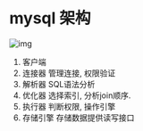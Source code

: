 # mysql 架构

![img](res/mysql-arch.png)

1. 客户端
2. 连接器 管理连接, 权限验证
3. 解析器 SQL语法分析
4. 优化器 选择索引, 分析join顺序.
5. 执行器 判断权限, 操作引擎
6. 存储引擎 存储数据提供读写接口
